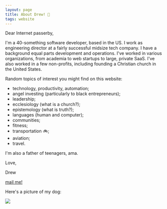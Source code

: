 ```yaml
---
layout: page
title: About Drew! 👋
tags: website
---
```


Dear Internet passerby,

I'm a 40-something software developer, based in the US.  I work as engineering director at a fairly successful midsize tech company.  I have a background equal parts development and operations.  I've worked in various organizations, from academia to web startups to large, private SaaS.  I've also worked in a few non-profits, including founding a Christian church in the United States.

Random topics of interest you might find on this website:

* technology, productivity, automation;
* angel investing (particularly to black entrepreneurs);
* leadership;
* ecclesiology (what is a church?);
* epistemology (what is truth?);
* languages (human and computer);
* communities;
* fitness;
* transportation 🚲;
* aviation;
* travel.

I'm also a father of teenagers, ama.

Love,

Drew

[mail me!](mailto:website@draines.com?subject=I%20read%20your%20bio%21)

Here's a picture of my dog:

![](https://storage.googleapis.com/drewr-img/dottie-rug-300.png)
